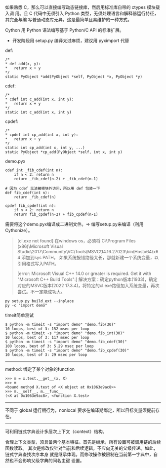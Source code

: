 如果熟悉 C，那么可以直接编写动态链接库，然后用标准库自带的 ctypes 模块载入调
用。且 C 代码中无须引入 Python 类型，无须处理语言和解释器运行特征，其完全与编
写普通动态库无异。这是最简单且易维护的一种方式。

Cython 用 Python 语法编写基于 Python/C API 的标准扩展。
- 开发阶段用 setup.py 编译太过麻烦，建议用 pyximport 代替

def:
```
/*
* def add(x, y):
*   return x + y
*/
static PyObject *add(PyObject *self, PyObject *x, PyObject *y)
```

cdef:
```
/*
* cdef int c_add(int x, int y):
*   return x + y
*/
static int c_add(int x, int y)
```

cpdef:
```
/*
* cpdef int cp_add(int x, int y):
*   return x + y
*/
static int cp_add(int x, int y, ...)
static PyObject *cp_add(PyObject *self, int x, int y)
```

demo.pyx
```
cdef int _fib_cdef(int n):
    if n < 2: return n
    return _fib_cdef(n-2) + _fib_cdef(n-1)

# 因为 cdef 无法被模块外访问，所以用 def 包装一下
def fib_cdef(int n):
    return _fib_cdef(n)

cpdef fib_cpdef(int n):
    if n < 2: return n
    return fib_cpdef(n-2) + fib_cpdef(n-1)
```
需要将这个demo.pyx编译成二进制文件。=> 编写setup.py来编译（利用Cythonize）。
> [cl.exe not found]
> 在windows os，必须将 C:\Program Files (x86)\Microsoft Visual Studio\2017\Community\VC\Tools\MSVC\14.16.27023\bin\Hostx64\x64 添加到sys PATH，
> 如果系统报错路径太长，那就新建一个系统变量，以引用格式写入PATH。
> 
> [error: Microsoft Visual C++ 14.0 or greater is required. Get it with "Microsoft C++ Build Tools":]
> 解决方案：确定python版本(1933)，确定对应的MSVC版本(2022 17.3.4)，将特定的cl.exe路径加入系统变量，再次尝试。不一定能成功大。
```
py setup.py build_ext --inplace
py -c "import demo"
```

timeit简单测试
```
$ python -m timeit -s "import demo" "demo.fib(30)"
10 loops, best of 3: 152 msec per loop
$ python -m timeit -s "import demo" "demo.fib_int(30)"
10 loops, best of 3: 117 msec per loop
$ python -m timeit -s "import demo" "demo.fib_cdef(30)"
100 loops, best of 3: 5.29 msec per loop
$ python -m timeit -s "import demo" "demo.fib_cpdef(30)"
10 loops, best of 3: 29 msec per loop
```

---

method: 绑定了某个对象的function
```
>>> m = x.test.__get__(x, X)
>>> m
<bound method X.test of <X object at 0x1063e9ac8>>
>>> m.__self__, m.__func__
(<X at 0x1063e9ac8>, <function X.test>
```

---

不同于 global 运行期行为，nonlocal 要求在编译期绑定，所以目标变量须提前存在。

---

可利用链式字典设计多层次上下文（context）结构。

合理上下文类型，须具备两个基本特征。首先是继承，所有设置可被调用链的后续函数读取。
其次是修改仅针对当前和后续逻辑，不应向无关的父级传递。如此，链式字典查找次序本身
就是继承体现。而修改操作被限制在当前第一字典中，自然也不会影响父级字典的同名主键
设置。